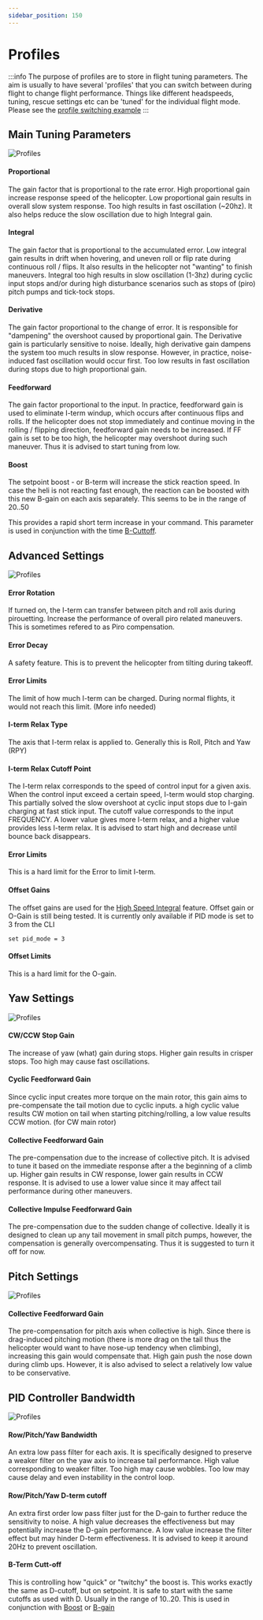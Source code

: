 ```yaml
---
sidebar_position: 150
---
```


# Profiles
:::info
The purpose of profiles are to store in flight tuning parameters. The aim is usually to have several 'profiles' that you can switch between during flight to change flight performance. Things like different headspeeds, tuning, rescue settings etc can be 'tuned' for the individual flight mode. Please see the [profile switching example](./)
:::

## Main Tuning Parameters
![Profiles](./img/profiles-1.png)

#### Proportional
The gain factor that is proportional to the rate error. High proportional gain increase response speed of the helicopter. Low proportional gain results in overall slow system response. Too high results in fast oscillation (~20hz). It also helps reduce the slow oscillation due to high Integral gain.

#### Integral
The gain factor that is proportional to the accumulated error. Low integral gain results in drift when hovering, and uneven roll or flip rate during continuous roll / flips. It also results in the helicopter not "wanting" to finish maneuvers. Integral too high results in slow oscillation (1-3hz) during cyclic input stops and/or during high disturbance scenarios such as stops of (piro) pitch pumps and tick-tock stops.

#### Derivative
The gain factor proportional to the change of error. It is responsible for "dampening" the overshoot caused by proportional gain. The Derivative gain is particularly sensitive to noise. Ideally, high derivative gain dampens the system too much results in slow response. However, in practice, noise-induced fast oscillation would occur first. Too low results in fast oscillation during stops due to high proportional gain. 

#### Feedforward
The gain factor proportional to the input. In practice, feedforward gain is used to eliminate I-term windup, which occurs after continuous flips and rolls. If the helicopter does not stop immediately and continue moving in the rolling / flipping direction, feedforward gain needs to be increased. If FF gain is set to be too high, the helicopter may overshoot during such maneuver. Thus it is advised to start tuning from low.

#### Boost 
The setpoint boost - or B-term will increase the stick reaction speed. In case the heli is not reacting fast enough, the reaction can be boosted with this new B-gain on each axis separately. This seems to be in the range of 20..50

This provides a rapid short term increase in your command. This parameter is used in conjunction with the time [B-Cuttoff](./Profiles#b-term-cutt-off).

## Advanced Settings
![Profiles](./img/profiles-2.png)

#### Error Rotation
If turned on, the I-term can transfer between pitch and roll axis during pirouetting. Increase the performance of overall piro related maneuvers. This is sometimes refered to as Piro compensation.  

#### Error Decay
A safety feature. This is to prevent the helicopter from tilting during takeoff.

#### Error Limits
The limit of how much I-term can be charged. During normal flights, it would not reach this limit. (More info needed)

#### I-term Relax Type
The axis that I-term relax is applied to. Generally this is Roll, Pitch and Yaw (RPY)

#### I-term Relax Cutoff Point
The I-term relax corresponds to the speed of control input for a given axis. When the control input exceed a certain speed, I-term would stop charging. This partially solved the slow overshoot at cyclic input stops due to I-gain charging at fast stick input. The cutoff value corresponds to the input FREQUENCY. A lower value gives more I-term relax, and a higher value provides less I-term relax. It is advised to start high and decrease until bounce back disappears.

#### Error Limits 
This is a hard limit for the Error to limit I-term. 

#### Offset Gains
The offset gains are used for the [High Speed Integral](../Tuning/High%20Speed%20Integral) feature.
Offset gain or O-Gain is still being tested. It is currently only available if PID mode is set to 3 from the CLI

`set pid_mode = 3`

#### Offset Limits
This is a hard limit for the O-gain. 

## Yaw Settings
![Profiles](./img/profiles-4.png)

#### CW/CCW Stop Gain
The increase of yaw (what) gain during stops. Higher gain results in crisper stops. Too high may cause fast oscillations.

#### Cyclic Feedforward Gain
Since cyclic input creates more torque on the main rotor, this gain aims to pre-compensate the tail motion due to cyclic inputs. a high cyclic value results CW motion on tail when starting pitching/rolling, a low value results CCW motion. (for CW main rotor)

#### Collective Feedforward Gain
The pre-compensation due to the increase of collective pitch. It is advised to tune it based on the immediate response after a the beginning of a climb up. Higher gain results in CW response, lower gain results in CCW response. It is advised to use a lower value since it may affect tail performance during other maneuvers.

#### Collective Impulse Feedforward Gain
The pre-compensation due to the sudden change of collective. Ideally it is designed to clean up any tail movement in small pitch pumps, however, the compensation is generally overcompensating. Thus it is suggested to turn it off for now.

## Pitch Settings
![Profiles](./img/profiles-5.png)

#### Collective Feedforward Gain
The pre-compensation for pitch axis when collective is high. Since there is drag-induced pitching motion (there is more drag on the tail thus the helicopter would want to have nose-up tendency when climbing), increasing this gain would compensate that. High gain push the nose down during climb ups. However, it is also advised to select a relatively low value to be conservative.

## PID Controller Bandwidth
![Profiles](./img/profiles-3.png)

#### Row/Pitch/Yaw Bandwidth
An extra low pass filter for each axis. It is specifically designed to preserve a weaker filter on the yaw axis to increase tail performance. High value corresponding to weaker filter. Too high may cause wobbles. Too low may cause delay and even instability in the control loop.

#### Row/Pitch/Yaw D-term cutoff
An extra first order low pass filter just for the D-gain to further reduce the sensitivity to noise. A high value decreases the effectiveness but may potentially increase the D-gain performance. A low value increase the filter effect but may hinder D-term effectiveness. It is advised to keep it around 20Hz to prevent oscillation.

#### B-Term Cutt-off
This is controlling how "quick" or "twitchy" the boost is. This works exactly the same as D-cutoff, but on setpoint.
It is safe to start with the same cutoffs as used with D. Usually in the range of 10..20. This is used in conjunction with [Boost](./Profiles#boost) or [B-gain](./Profiles#boost)